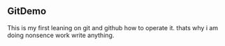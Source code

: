 ## GitDemo

This is my first leaning on git and github how to operate it.
thats why i am doing nonsence work write anything.

